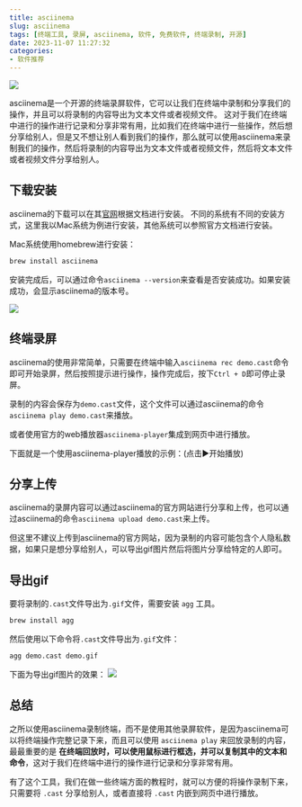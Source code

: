 ```yaml
---
title: asciinema
slug: asciinema
tags: [终端工具, 录屏, asciinema, 软件, 免费软件, 终端录制, 开源]
date: 2023-11-07 11:27:32
categories:
- 软件推荐
---
```


![](https://s2.loli.net/2024/11/07/vWlBgunUxhe2H7Q.png)

asciinema是一个开源的终端录屏软件，它可以让我们在终端中录制和分享我们的操作，并且可以将录制的内容导出为文本文件或者视频文件。
这对于我们在终端中进行的操作进行记录和分享非常有用，比如我们在终端中进行一些操作，然后想分享给别人，但是又不想让别人看到我们的操作，那么就可以使用asciinema来录制我们的操作，然后将录制的内容导出为文本文件或者视频文件，然后将文本文件或者视频文件分享给别人。

<!-- more -->

## 下载安装

asciinema的下载可以在其[官网](https://docs.asciinema.org/)根据文档进行安装。
不同的系统有不同的安装方式，这里我以Mac系统为例进行安装，其他系统可以参照官方文档进行安装。

Mac系统使用homebrew进行安装：
```bash
brew install asciinema
```

安装完成后，可以通过命令`asciinema --version`来查看是否安装成功。如果安装成功，会显示asciinema的版本号。

![](https://s2.loli.net/2024/11/07/wY4uJUFL9kl5NZg.png)

## 终端录屏

asciinema的使用非常简单，只需要在终端中输入`asciinema rec demo.cast`命令即可开始录屏，然后按照提示进行操作，操作完成后，按下`Ctrl + D`即可停止录屏。

录制的内容会保存为`demo.cast`文件，这个文件可以通过asciinema的命令`asciinema play demo.cast`来播放。

或者使用官方的web播放器`asciinema-player`集成到网页中进行播放。

下面就是一个使用asciinema-player播放的示例：(点击▶️开始播放)

<asciinema-player src="/resources/cast/demo.cast" preload="ture"   poster="npt:0:30"></asciinema-player>

## 分享上传

asciinema的录屏内容可以通过asciinema的官方网站进行分享和上传，也可以通过asciinema的命令`asciinema upload demo.cast`来上传。

但这里不建议上传到asciinema的官方网站，因为录制的内容可能包含个人隐私数据，如果只是想分享给别人，可以导出gif图片然后将图片分享给特定的人即可。

## 导出gif
要将录制的`.cast`文件导出为`.gif`文件，需要安装 `agg` 工具。
```bash
brew install agg
```

然后使用以下命令将`.cast`文件导出为`.gif`文件：
```bash
agg demo.cast demo.gif
```
下面为导出gif图片的效果：
![](https://s2.loli.net/2024/11/07/piZVoDU3hktySq5.gif)

## 总结
之所以使用asciinema录制终端，而不是使用其他录屏软件，是因为asciinema可以将终端操作完整记录下来，而且可以使用 `asciinema play` 来回放录制的内容，最最重要的是 **在终端回放时，可以使用鼠标进行框选，并可以复制其中的文本和命令**，这对于我们在终端中进行的操作进行记录和分享非常有用。

有了这个工具，我们在做一些终端方面的教程时，就可以方便的将操作录制下来，只需要将 `.cast` 分享给别人，或者直接将 `.cast` 内嵌到网页中进行播放。
